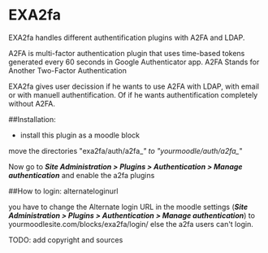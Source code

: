 EXA2fa
======================================
EXA2fa handles different authentification plugins with A2FA and LDAP.

A2FA is multi-factor authentication plugin that uses time-based tokens generated every 60 seconds in Google Authenticator app.
A2FA Stands for Another Two-Factor Authentication

EXA2fa gives user decission if he wants to use A2FA with LDAP, with email or with manuell authentification. Of if he wants authentification completely without A2FA.


##Installation:

* install this plugin as a moodle block

move the directories "exa2fa/auth/a2fa_*" to "yourmoodle/auth/a2fa_*"

Now go to ***Site Administration > Plugins > Authentication > Manage authentication*** and enable the a2fa plugins


##How to login: alternateloginurl

you have to change the Alternate login URL in the moodle settings (***Site Administration > Plugins > Authentication > Manage authentication***) to
yourmoodlesite.com/blocks/exa2fa/login/
else the a2fa users can't login.


TODO: add copyright and sources